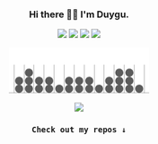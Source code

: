 <h3 align="center">Hi there 👋🏼 I'm Duygu.</h3> 
<p align="center"> <a href= "https://dduyg.github.io/" target="_blank"><img src="https://img.icons8.com/glyph-neue/32/1A1A1A/domain.png"/></a> <a href= "https://instagram.com/insert.data"><img src="https://img.icons8.com/fluency-systems-regular/32/null/instagram-new--v1.png"/></a> <a href= "https://medium.com/@duygudgd"><img src="https://img.icons8.com/fluency-systems-filled/32/null/medium-logo.png"/></a> <a href= "https://ko-fi.com/dduyg"><img src="https://img.icons8.com/pastel-glyph/31/000000/like--v1.png"/></a> </p> 
<p align="center"> <img width="250" src="https://github.com/dduyg/miscellaneous/blob/8ce1a83c9cf97ce9c933a0e442d2509027e76a22/bins-and-balls.gif"> </p>  
<div align="center">

![](https://komarev.com/ghpvc/?username=dduyg&color=647879)

</div>
<h4 align="center"><samp>Check out my repos ↓</samp></h4>
